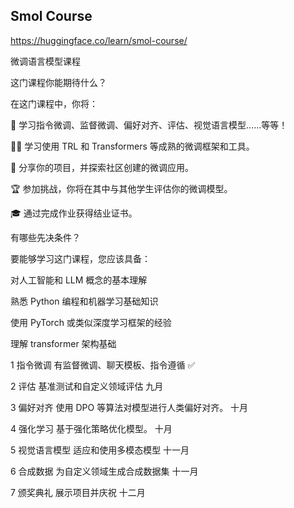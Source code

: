 ## Smol Course 
https://huggingface.co/learn/smol-course/

微调语言模型课程

这门课程你能期待什么？

在这门课程中，你将：

📖 学习指令微调、监督微调、偏好对齐、评估、视觉语言模型……等等！

🧑‍💻 学习使用 TRL 和 Transformers 等成熟的微调框架和工具。

💾 分享你的项目，并探索社区创建的微调应用。

🏆 参加挑战，你将在其中与其他学生评估你的微调模型。

🎓 通过完成作业获得结业证书。


有哪些先决条件？

要能够学习这门课程，您应该具备：

对人工智能和 LLM 概念的基本理解

熟悉 Python 编程和机器学习基础知识

使用 PyTorch 或类似深度学习框架的经验

理解 transformer 架构基础



1	指令微调	有监督微调、聊天模板、指令遵循	✅

2	评估	基准测试和自定义领域评估	九月

3	偏好对齐	使用 DPO 等算法对模型进行人类偏好对齐。	十月

4	强化学习	基于强化策略优化模型。	十月

5	视觉语言模型	适应和使用多模态模型	十一月

6	合成数据	为自定义领域生成合成数据集	十一月

7	颁奖典礼	展示项目并庆祝	十二月
